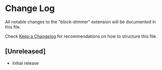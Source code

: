 # Change Log

All notable changes to the "block-dimmer" extension will be documented in this file.

Check [Keep a Changelog](http://keepachangelog.com/) for recommendations on how to structure this file.

## [Unreleased]

- Initial release
